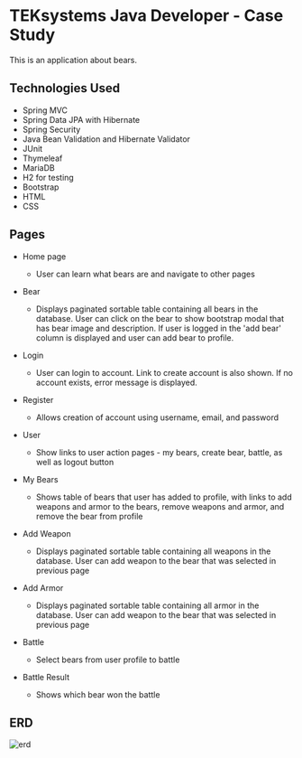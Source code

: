 # TEKsystems Java Developer - Case Study
This is an application about bears.

## Technologies Used

* Spring MVC
* Spring Data JPA with Hibernate
* Spring Security
* Java Bean Validation and Hibernate Validator
* JUnit
* Thymeleaf
* MariaDB
* H2 for testing
* Bootstrap
* HTML
* CSS

## Pages

* Home page
  - User can learn what bears are and navigate to other pages

* Bear
  - Displays paginated sortable table containing all bears in the database. User can click on the bear to show bootstrap modal that has bear image and description. If user is logged in the 'add bear' column is displayed and user can add bear to profile.

* Login
  - User can login to account. Link to create account is also shown. If no account exists, error message is displayed.

* Register
  - Allows creation of account using username, email, and password

* User
  - Show links to user action pages - my bears, create bear, battle, as well as logout button

* My Bears
  - Shows table of bears that user has added to profile, with links to add weapons and armor to the bears, remove weapons and armor, and remove the bear from profile

* Add Weapon
  - Displays paginated sortable table containing all weapons in the database. User can add weapon to the bear that was selected in previous page

* Add Armor
  - Displays paginated sortable table containing all armor in the database. User can add weapon to the bear that was selected in previous page
 
* Battle
  - Select bears from user profile to battle
  
* Battle Result
  - Shows which bear won the battle



## ERD

![erd](https://user-images.githubusercontent.com/103460832/177068921-bd3c42b1-1060-4184-b2b6-1f4549af28b1.png)
